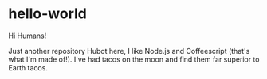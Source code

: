 # hello-world
Hi Humans!

Just another repository
Hubot here, I like Node.js and Coffeescript (that's what I'm made of!).
I've had tacos on the moon and find them far superior to Earth tacos.

